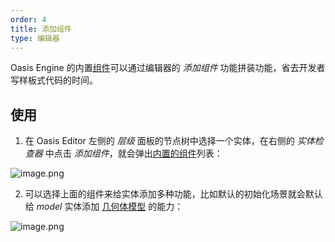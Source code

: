```yaml
---
order: 4
title: 添加组件
type: 编辑器
---
```


Oasis Engine 的内置[组件](${book.manual}structure/entity?id=常用组件)可以通过编辑器的 *添加组件* 功能拼装功能，省去开发者写样板式代码的时间。

## 使用

1. 在 Oasis Editor 左侧的 *层级* 面板的节点树中选择一个实体，在右侧的 *实体检查器* 中点击 *添加组件*，就会弹出[内置的组件](${book.manual}structure/entity?id=常用组件)列表：

![image.png](https://gw.alipayobjects.com/mdn/rms_d27172/afts/img/A*9czlQr5O-YYAAAAAAAAAAAAAARQnAQ)

2. 可以选择上面的组件来给实体添加多种功能，比如默认的初始化场景就会默认给 *model* 实体添加 [几何体模型](${book.manual}component/basic-geometry) 的能力：

![image.png](https://gw.alipayobjects.com/mdn/rms_d27172/afts/img/A*Eu1STo_AxmcAAAAAAAAAAAAAARQnAQ)